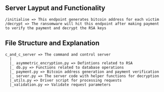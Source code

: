 ## **Server Layput and Functionality**
    /initialise => This endpoint generates bitcoin address for each victim
    /decrypt => The ransomware will hit this endpoint after making payment to verify the payment and decrypt the RSA keys

## **File Structure and Explanation**
    c_and_c_server => The command and control server
      |
      |_ asymmetric_encryption.py => Defintions related to RSA 
      |_ db.py => Functions related to database operations
      |_ payment.py => Bitcoin address generation and payment verification
      |_ server.py => The server code with helper functions for decryption
      |_utils.py => Driver script for processing requests
      |_validation.py => Validate request parameters
